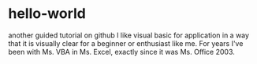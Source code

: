 # hello-world

another guided tutorial on github
I like visual basic for application in a way that it is 
visually clear for a beginner or enthusiast like me.
For years I've been with Ms. VBA in Ms. Excel, exactly
since it was Ms. Office 2003.
